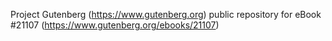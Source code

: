 Project Gutenberg (https://www.gutenberg.org) public repository for eBook #21107 (https://www.gutenberg.org/ebooks/21107)
